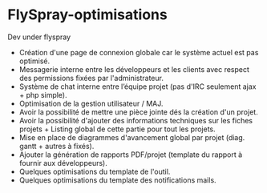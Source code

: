 # FlySpray-optimisations
Dev under flyspray


- Création d'une page de connexion globale car le système actuel est pas optimisé.
- Messagerie interne entre les développeurs et les clients avec respect des permissions fixées par l'administrateur.
- Système de chat interne entre l’équipe projet (pas d'IRC seulement ajax + php simple).
- Optimisation de la gestion utilisateur / MAJ.
- Avoir la possibilité de mettre une pièce jointe dés la création d'un projet.
- Avoir la possibilité d'ajouter des informations techniques sur les fiches projets + Listing global de cette partie pour tout les projets.
- Mise en place de diagrammes d'avancement global par projet (diag. gantt + autres à fixés).
- Ajouter la génération de rapports PDF/projet (template du rapport à fournir aux développeurs).
- Quelques optimisations du template de l'outil.
- Quelques optimisations du template des notifications mails.
